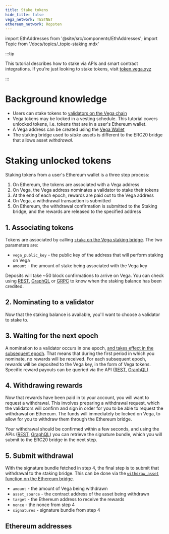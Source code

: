 ```yaml
---
title: Stake tokens
hide_title: false
vega_network: TESTNET
ethereum_network: Ropsten
---
```

import EthAddresses from '@site/src/components/EthAddresses';
import Topic from '/docs/topics/_topic-staking.mdx'

<Topic />

:::tip

This tutorial describes how to stake via APIs and smart contract integrations. If you're just looking to stake tokens, visit [token.vega.xyz](https://token.vega.xyz)

:::

# Background knowledge
* Users can stake tokens to [validators on the Vega chain](../concepts/vega-chain#delegated-proof-of-stake)
* Vega tokens may be locked in a vesting schedule. This tutorial covers unlocked tokens, i.e. tokens that are in a user's Ethereum wallet.
* A Vega address can be created using the [Vega Wallet](../tools/vega-wallet/)
* The staking bridge used to *stake* assets is different to the ERC20 bridge that allows asset *withdrawal*.

# Staking unlocked tokens
Staking tokens from a user's Ethereum wallet is a three step process:
1. On Ethereum, the tokens are associated with a Vega address
2. On Vega, the Vega address nominates a validator to stake their tokens
3. At the end of each epoch, rewards are paid out to the Vega address
4. On Vega, a withdrawal transaction is submitted
5. On Ethereum, the withdrawal confirmation is submitted to the Staking bridge, and the rewards are released to the specified address

## 1. Associating tokens
Tokens are associated by calling [`stake` on the Vega staking bridge](../api/bridge/contracts/Vega_Staking_Bridge#stake). The two parameters are:
* `vega_public_key` - the public key of the address that will perform staking on Vega
* `amount` - the amount of stake being associated with the Vega key

Deposits will take ~50 block confirmations to arrive on Vega. You can check using [REST](../api/rest/data-v2/trading-data-service-get-stake), [GraphQL](../graphql/objects/party#operation/TradingDataService_ERC20WithdrawalApproval) or [GRPC](../grpc/vega/vega.proto#vegaproto) to know when the staking balance has been credited.

## 2. Nominating to a validator
Now that the staking balance is available, you'll want to choose a validator to stake to.

## 3. Waiting for the next epoch
A nomination to a validator occurs in one epoch, [and takes effect in the subsequent epoch](../concepts/vega-chain#operation/ERC20WithdrawalApproval). That means that during the first period in which you nominate, no rewards will be received. For each subsequent epoch, rewards will be deposited to the Vega key, in the form of Vega tokens. Specific reward payouts can be queried via the API ([REST](../api/rest/data-v2/trading-data-service-list-reward-summaries), [GraphQL](../graphql/objects/reward-summary-connection)).

## 4. Withdrawing rewards
Now that rewards have been paid in to your account, you will want to request a withdrawal. This involves preparing a withdrawal request, which the validators will confirm and sign in order for you to be able to request the withdrawal on Ethereum. The funds will immediately be locked on Vega, to allow for you to withdraw them through the Ethereum bridge.

Your withdrawal should be confirmed within a few seconds, and using the APIs ([REST](../api/rest/data-v2/trading-data-service-list-withdrawals),  [GraphQL](../graphql/objects/party#withdrawals-withdrawal)) you can retrieve the signature bundle, which you will submit to the ERC20 bridge in the next step.

## 5. Submit withdrawal
With the signature bundle fetched in step 4, the final step is to submit that withdrawal to the staking bridge. This can be done via the [`withdraw_asset` function on the Ethereum bridge](../api/bridge/interfaces/IERC20_Bridge_Logic#withdraw_asset).
* `amount` - the amount of Vega being withdrawn
* `asset_source` - the contract address of the asset being withdrawn
* `target` - the Ethereum address to receive the rewards
* `nonce` - the nonce from step 4
* `signatures` - signature bundle from step 4

## Ethereum addresses
<EthAddresses frontMatter={frontMatter} />



